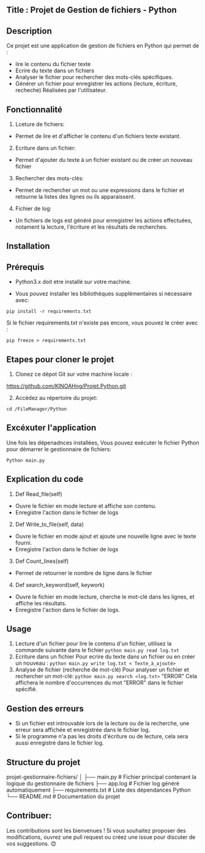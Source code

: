 ## Title : Projet de Gestion de fichiers - Python




## Description 

Ce projet est une application de gestion de fichiers en Python qui permet de :

- lire le contenu du fichier texte 
- Ecrire du texte dans un fichiers 
- Analyser le fichier pour rechercher des mots-clés spécifiques.
- Générer un fichier pour enregistrer les actions (lecture, écriture, recheche) Réalisées par l'utilisateur.
## Fonctionnalité

1. Lceture de fichiers:
- Permet de lire et d'afficher le contenu d'un fichiers texte existant.
2. Ecriture dans un fichier:
- Permet d'ajouter du texte à un fichier existant ou de créer un nouveau fichier
3. Rechercher des mots-clés:
- Permet de rechercher un mot ou une expressions dans le fichier et retourne la listes des lignes ou ils apparaissent.
4. Fichier de log:
- Un fichiers de logs est généré pour enregistrer les actions effectuées, notament la lecture, l'écriture et les résultats de recherches. 

## Installation

## Prérequis 

- Python3.x doit etre installé sur votre machine.

- Vous pouvez installer les bibliothèques supplémentaires si nécessaire avec:

``pip install -r requirements.txt``

Si le fichier requirements.txt n'existe pas encore, vous pouvez le créer avec :

``pip freeze > requirements.txt``

## Etapes pour cloner le projet

1. Clonez ce dépot Git sur votre machine locale : 

https://github.com/KINOAHng/Projet.Python.git

2. Accédez au répertoire du projet:

``cd /FileManager/Python``

## Excéxuter l'application

Une fois les dépenadnces installées, Vous pouvez exécuter le fichier Python pour démarrer le gestionnaire de fichiers:

``Python main.py``


    
## Explication du code

1. Def Read_file(self)
- Ouvre le fichier en mode lecture et affiche son contenu.
- Enregistre l'action dans le fichier de logs
2. Def Write_to_file(self, data)
- Ouvre le fichier en mode ajout et ajoute une nouvelle ligne avec le texte fourni.
- Enregistre l'action dans le fichier de logs
 3. Def Count_lines(self)
- Permet de retourner le nombre de ligne dans le fichier
4. Def search_keyword(self, keywork)
- Ouvre le fichier en mode lecture, cherche le mot-clé dans les lignes, et affiche les résultats.
- Enregistre l'action dans le fichier de logs.                                                                                                             

## Usage 

1. Lecture d'un fichier
pour lire le contenu d'un fichier, utilisez la commande suivante dans le fichier
``python main.py read log.txt``
2. Ecriture dans un fichier
Pour ecrire du texte dans un fichier ou en créer un nouveau :
``python main.py write log.txt < Texte_à_ajouté>``
3. Analyse de fichier (recherche de mot-clé)
Pour analyser un fichier et rechercher un mot-clé:
``python main.py search <log.txt>`` "ERROR"
Cela affichera le nombre d'occurrences du mot "ERROR" dans le fichier spécifié.

## Gestion des erreurs
- Si un fichier est introuvable lors de la lecture ou de la recherche, une erreur sera affichée et enregistrée dans le fichier log.
- Si le programme n'a pas les droits d'écriture ou de lecture, cela sera aussi enregistré dans le fichier log.

## Structure du projet

 projet-gestionnaire-fichiers/
│
├── main.py                 # Fichier principal contenant la logique du gestionnaire de fichiers
├── app.log                 # Fichier log généré automatiquement
├── requirements.txt         # Liste des dépendances Python
└── README.md                # Documentation du projet

## Contribuer:
Les contributions sont les bienvenues ! Si vous souhaitez proposer des modifications, ouvrez une pull request ou créez une issue pour discuter de vos suggestions. 😊
